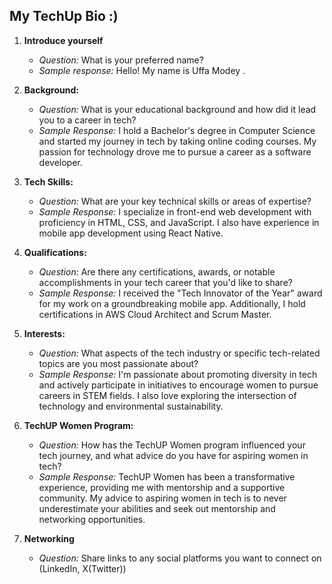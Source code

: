 ## My TechUp Bio :) 
1. **Introduce yourself**
   - *Question:* What is your preferred name?
   - *Sample response:* Hello! My name is Uffa Modey .
   
2. **Background:**
   - *Question:* What is your educational background and how did it lead you to a career in tech?
   - *Sample Response:* I hold a Bachelor's degree in Computer Science and started my journey in tech by taking online coding courses. My passion for technology drove me to pursue a career as a software developer.

3. **Tech Skills:**
   - *Question:* What are your key technical skills or areas of expertise?
   - *Sample Response:* I specialize in front-end web development with proficiency in HTML, CSS, and JavaScript. I also have experience in mobile app development using React Native.

4. **Qualifications:**
   - *Question:* Are there any certifications, awards, or notable accomplishments in your tech career that you'd like to share?
   - *Sample Response:* I received the "Tech Innovator of the Year" award for my work on a groundbreaking mobile app. Additionally, I hold certifications in AWS Cloud Architect and Scrum Master.

5. **Interests:**
   - *Question:* What aspects of the tech industry or specific tech-related topics are you most passionate about?
   - *Sample Response:* I'm passionate about promoting diversity in tech and actively participate in initiatives to encourage women to pursue careers in STEM fields. I also love exploring the intersection of technology and environmental sustainability.

6. **TechUP Women Program:**
   - *Question:* How has the TechUP Women program influenced your tech journey, and what advice do you have for aspiring women in tech?
   - *Sample Response:* TechUP Women has been a transformative experience, providing me with mentorship and a supportive community. My advice to aspiring women in tech is to never underestimate your abilities and seek out mentorship and networking opportunities.

7. **Networking**
   - *Question:* Share links to any social platforms you want to connect on (LinkedIn, X(Twitter))
